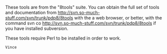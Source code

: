 These tools are from the "8tools" suite.  You can obtain the full set of
tools and documentation from
	http://svn.so-much-stuff.com/svn/trunk/pdp8/8tools
with the a web browser, or better, with the command
	svn co http://svn.so-much-stuff.com/svn/trunk/pdp8/8tools
if you have installed subversion.

These tools require Perl to be installed in order to work.

	Vince
